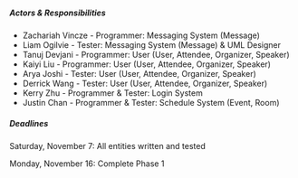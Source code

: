 ##### Actors & Responsibilities #####
- Zachariah Vincze - Programmer: Messaging System (Message)
- Liam Ogilvie - Tester: Messaging System (Message) & UML Designer
- Tanuj Devjani - Programmer: User (User, Attendee, Organizer, Speaker)
- Kaiyi Liu - Programmer: User (User, Attendee, Organizer, Speaker)
- Arya Joshi - Tester: User (User, Attendee, Organizer, Speaker)
- Derrick Wang - Tester: User (User, Attendee, Organizer, Speaker)
- Kerry Zhu - Programmer & Tester: Login System 
- Justin Chan - Programmer & Tester: Schedule System (Event, Room)

##### Deadlines #####
Saturday, November 7: All entities written and tested

Monday, November 16: Complete Phase 1

